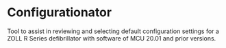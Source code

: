 # Configurationator
Tool to assist in reviewing and selecting default configuration settings for a ZOLL R Series defibrillator with software of MCU 20.01 and prior versions.

